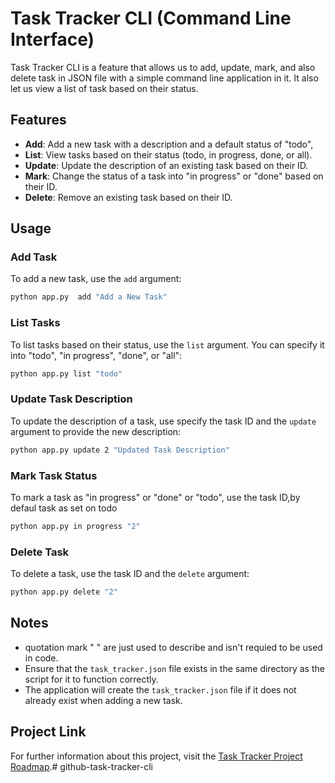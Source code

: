 # Task Tracker CLI (Command Line Interface)

Task Tracker CLI is a feature that allows us to add, update, mark, and also delete task in JSON file with a simple command line application in it. It also let us view a list of task based on their status.

## Features
- **Add**: Add a new task with a description and a default status of "todo",
- **List**: View tasks based on their status (todo, in progress, done, or all).
- **Update**: Update the description of an existing task based on their ID.
- **Mark**: Change the status of a task into "in progress" or "done" based on their ID.
- **Delete**: Remove an existing task based on their ID.

## Usage

### Add Task

To add a new task, use the `add` argument:

```bash
python app.py  add "Add a New Task"
```

### List Tasks

To list tasks based on their status, use the `list` argument. You can specify it into "todo", "in progress", "done", or "all":

```bash
python app.py list "todo"
```

### Update Task Description

To update the description of a task, use specify the task ID and the `update` argument to provide the new description:

```bash
python app.py update 2 "Updated Task Description"
```

### Mark Task Status

To mark a task as "in progress" or "done" or "todo", use the task ID,by defaul task as set on todo

```bash
python app.py in progress "2"
```

### Delete Task

To delete a task, use  the task ID and the `delete` argument:

```bash
python app.py delete "2"
```

## Notes

- quotation mark " " are just used to describe and isn't requied to be used in code.
- Ensure that the `task_tracker.json` file exists in the same directory as the script for it to function correctly.
- The application will create the `task_tracker.json` file if it does not already exist when adding a new task.

## Project Link

For further information about this project, visit the [Task Tracker Project Roadmap](https://roadmap.sh/projects/task-tracker).# github-task-tracker-cli
